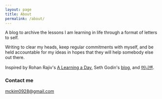 ```yaml
---
layout: page
title: About
permalink: /about/
---
```


A blog to archive the lessons I am learning in life through a format of letters to self. 

Writing to clear my heads, keep regular commitments with myself, and be held accountable for my ideas in hopes that they will help somebody else out there. 

Inspired by Rohan Rajiv's [A Learning a Day](https://alearningaday.blog/), Seth Godin's [blog](https://seths.blog/), and [머니맨](http://moneyman.kr/).

### Contact me

[mckim0928@gmail.com](mailto:mckim0928@gmail.com)

